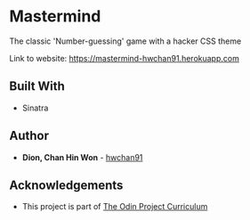 # Mastermind

The classic 'Number-guessing' game with a hacker CSS theme

Link to website: https://mastermind-hwchan91.herokuapp.com


## Built With

* Sinatra


## Author

* **Dion, Chan Hin Won** -  [hwchan91](https://github.com/hwchan91)


## Acknowledgements

* This project is part of [The Odin Project Curriculum](https://www.theodinproject.com/courses/ruby-on-rails/lessons/sinatra-project)
